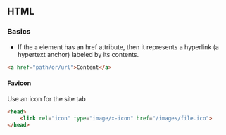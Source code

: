 ## HTML

### Basics

- If the `a` element has an href attribute, then it represents a hyperlink (a hypertext anchor) labeled by its contents.
```html
<a href="path/or/url">Content</a>
```

#### Favicon

Use an icon for the site tab

```html
<head>
    <link rel="icon" type="image/x-icon" href="/images/file.ico">
</head>
```
